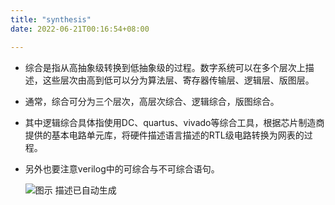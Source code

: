 ```yaml
---
title: "synthesis"
date: 2022-06-21T00:16:54+08:00

---
```


-   综合是指从高抽象级转换到低抽象级的过程。数字系统可以在多个层次上描述，这些层次由高到低可以分为算法层、寄存器传输层、逻辑层、版图层。
-   通常，综合可分为三个层次，高层次综合、逻辑综合，版图综合。

-   其中逻辑综合具体指使用DC、quartus、vivado等综合工具，根据芯片制造商提供的基本电路单元库，将硬件描述语言描述的RTL级电路转换为网表的过程。

-   另外也要注意verilog中的可综合与不可综合语句。
  
    ![图示 描述已自动生成](/media/5.png)
